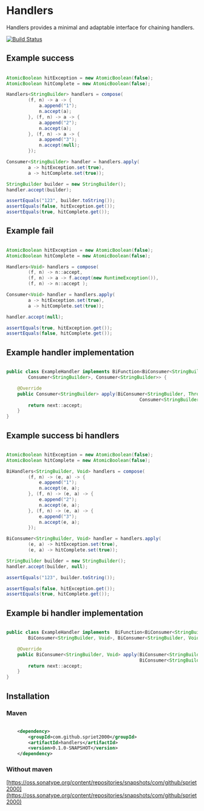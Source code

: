 # Handlers

Handlers provides a minimal and adaptable interface for chaining handlers.

[![Build Status](https://travis-ci.org/spriet2000/handlers.svg?branch=master)](https://travis-ci.org/spriet2000/handlers)

## Example success

```java
    
AtomicBoolean hitException = new AtomicBoolean(false);
AtomicBoolean hitComplete = new AtomicBoolean(false);

Handlers<StringBuilder> handlers = compose(
        (f, n) -> a -> {
            a.append("1");
            n.accept(a);
        }, (f, n) -> a -> {
            a.append("2");
            n.accept(a);
        }, (f, n) -> a -> {
            a.append("3");
            n.accept(null);
        });

Consumer<StringBuilder> handler = handlers.apply(
        a -> hitException.set(true),
        a -> hitComplete.set(true));

StringBuilder builder = new StringBuilder();
handler.accept(builder);

assertEquals("123", builder.toString());
assertEquals(false, hitException.get());
assertEquals(true, hitComplete.get());

```

## Example fail


```java

AtomicBoolean hitException = new AtomicBoolean(false);
AtomicBoolean hitComplete = new AtomicBoolean(false);

Handlers<Void> handlers = compose(
        (f, n) -> n::accept,
        (f, n) -> a -> f.accept(new RuntimeException()),
        (f, n) -> n::accept );

Consumer<Void> handler = handlers.apply(
        a -> hitException.set(true),
        a -> hitComplete.set(true));

handler.accept(null);

assertEquals(true, hitException.get());
assertEquals(false, hitComplete.get());

```


## Example handler implementation 

```java

public class ExampleHandler implements BiFunction<BiConsumer<StringBuilder, Throwable>,
        Consumer<StringBuilder>, Consumer<StringBuilder>> {

    @Override
    public Consumer<StringBuilder> apply(BiConsumer<StringBuilder, Throwable> fail,
                                                 Consumer<StringBuilder> next) {
        return next::accept;
    }
}

```

## Example success bi handlers

```java

AtomicBoolean hitException = new AtomicBoolean(false);
AtomicBoolean hitComplete = new AtomicBoolean(false);

BiHandlers<StringBuilder, Void> handlers = compose(
        (f, n) -> (e, a) -> {
            e.append("1");
            n.accept(e, a);
        }, (f, n) -> (e, a) -> {
            e.append("2");
            n.accept(e, a);
        }, (f, n) -> (e, a) -> {
            e.append("3");
            n.accept(e, a);
        });

BiConsumer<StringBuilder, Void> handler = handlers.apply(
        (e, a) -> hitException.set(true),
        (e, a) -> hitComplete.set(true));

StringBuilder builder = new StringBuilder();
handler.accept(builder, null);

assertEquals("123", builder.toString());

assertEquals(false, hitException.get());
assertEquals(true, hitComplete.get());

```
## Example bi handler implementation

```java

public class ExampleHandler implements  BiFunction<BiConsumer<StringBuilder, Throwable>,
        BiConsumer<StringBuilder, Void>, BiConsumer<StringBuilder, Void>> {

    @Override
    public BiConsumer<StringBuilder, Void> apply(BiConsumer<StringBuilder, Throwable> fail,
                                                 BiConsumer<StringBuilder, Void> next) {
        return next::accept;
    }
}

```


## Installation

### Maven

```xml

    <dependency>
        <groupId>com.github.spriet2000</groupId>
        <artifactId>handlers</artifactId>
        <version>0.1.0-SNAPSHOT</version>
    </dependency>

```

### Without maven

[https://oss.sonatype.org/content/repositories/snapshots/com/github/spriet2000](https://oss.sonatype.org/content/repositories/snapshots/com/github/spriet2000)
